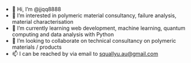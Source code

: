 - 👋 Hi, I’m @jjqq8888
- 👀 I’m interested in polymeric material consultancy, failure analysis, material characterisation
- 🌱 I’m currently learning web development, machine learning, quantum computing and data analysis with Python
- 💞️ I’m looking to collaborate on technical consultancy on polymeric materials / products
- 📫 I can be reached by via email to squallyu.au@gmail.com

<!---
jjqq8888/jjqq8888 is a ✨ special ✨ repository because its `README.md` (this file) appears on your GitHub profile.
You can click the Preview link to take a look at your changes.
--->
